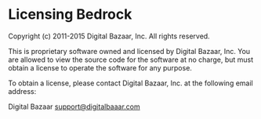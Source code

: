 Licensing Bedrock
=================

Copyright (c) 2011-2015 Digital Bazaar, Inc.
All rights reserved.

This is proprietary software owned and licensed by Digital Bazaar, Inc.
You are allowed to view the source code for the software at no charge, but 
must obtain a license to operate the software for any purpose.

To obtain a license, please contact Digital Bazaar, Inc. at the following 
email address:

Digital Bazaar <support@digitalbaaar.com>

